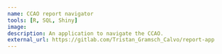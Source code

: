 ```yaml
---
name: CCAO report navigator
tools: [R, SQL, Shiny] 
image:
description: An application to navigate the CCAO.
external_url: https://gitlab.com/Tristan_Gramsch_Calvo/report-app
---
```

